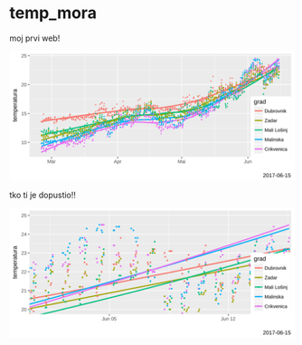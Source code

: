 # temp_mora
moj prvi web!

![temperatura mora](graf/temp_graf.svg)

tko ti je dopustio!!

![temperatura mora - zadnjih tjedan dana](graf/temp_graf_zoom.svg)
